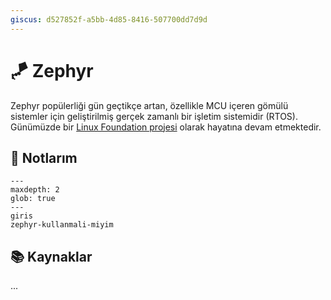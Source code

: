 ```yaml
---
giscus: d527852f-a5bb-4d85-8416-507700dd7d9d
---
```


# 🪁 Zephyr

Zephyr popülerliği gün geçtikçe artan, özellikle MCU içeren gömülü sistemler
için geliştirilmiş gerçek zamanlı bir işletim sistemidir (RTOS). Günümüzde bir
[Linux Foundation projesi](https://www.linuxfoundation.org/projects) olarak
hayatına devam etmektedir.

## 📝 Notlarım

```{toctree}
---
maxdepth: 2
glob: true
---
giris
zephyr-kullanmali-miyim
```

## 📚 Kaynaklar

...
